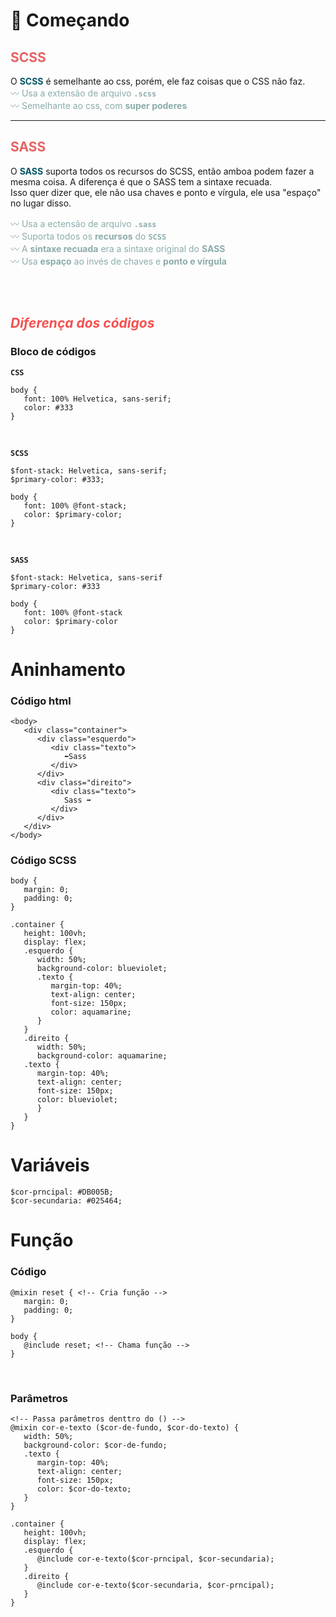 <!-- Anotações das aulas -->
# 🚀 Começando

## <font color="E76161"> __SCSS__ </font>
O <font color="#025464"> __SCSS__ </font> é semelhante ao css, porém, ele faz coisas que o CSS não faz. <br />
<font color="8BACAA">
〰️ Usa a extensão de arquivo __``.scss``__ <br />
〰️ Semelhante ao css, com __super poderes__
</font>
_______________________________________________________________
## <font color="E76161"> __SASS__ </font>

O <font color="#025464"> __SASS__ </font> suporta todos os recursos do SCSS, então amboa podem fazer a mesma coisa. A diferença é que o SASS tem a sintaxe recuada. <br />
Isso quer dizer que, ele não usa chaves e ponto e vírgula, ele usa "espaço" no lugar disso. <br />

<font color="8BACAA">

〰️ Usa a ectensão de arquivo __``.sass``__ <br />
〰️ Suporta todos os __recursos__ do __``SCSS``__ <br />
〰️ A __sintaxe recuada__ era a sintaxe original do __SASS__ <br />
〰️ Usa __espaço__ ao invés de chaves e **ponto e vírgula**

</font>
<br />
<br />

## <font color="F45050"> *Diferença dos códigos* </font>
### Bloco de códigos
__``CSS``__
```
body {
   font: 100% Helvetica, sans-serif;
   color: #333
}
```
<br />

__``SCSS``__
```
$font-stack: Helvetica, sans-serif;
$primary-color: #333;

body {
   font: 100% @font-stack;
   color: $primary-color;
}
```
<br />

__``SASS``__
```
$font-stack: Helvetica, sans-serif
$primary-color: #333

body {
   font: 100% @font-stack
   color: $primary-color
}
```

# Aninhamento
### Código html
```
<body>
   <div class="container">
      <div class="esquerdo">
         <div class="texto">
            ⬅️Sass
         </div>
      </div>
      <div class="direito">
         <div class="texto">
            Sass ➡️
         </div>
      </div>
   </div>
</body>
```

### Código SCSS
```
body {
   margin: 0;
   padding: 0;
}

.container {
   height: 100vh;
   display: flex;
   .esquerdo {
      width: 50%;
      background-color: blueviolet;
      .texto {
         margin-top: 40%;
         text-align: center;
         font-size: 150px;
         color: aquamarine;
      }
   }
   .direito {
      width: 50%;
      background-color: aquamarine;
   .texto {
      margin-top: 40%;
      text-align: center;
      font-size: 150px;
      color: blueviolet;
      }
   }
}
```

# Variáveis
```
$cor-prncipal: #DB005B;
$cor-secundaria: #025464;
```

# Função
### Código
```
@mixin reset { <!-- Cria função -->
   margin: 0;
   padding: 0;
}

body {
   @include reset; <!-- Chama função -->
}
```
<br />

### Parâmetros
```
<!-- Passa parâmetros denttro do () -->
@mixin cor-e-texto ($cor-de-fundo, $cor-do-texto) {
   width: 50%;
   background-color: $cor-de-fundo;
   .texto {
      margin-top: 40%;
      text-align: center;
      font-size: 150px;
      color: $cor-do-texto;
   }
}

.container {
   height: 100vh;
   display: flex;
   .esquerdo {
      @include cor-e-texto($cor-prncipal, $cor-secundaria);
   }
   .direito {
      @include cor-e-texto($cor-secundaria, $cor-prncipal);
   }
}

```


<!-- <font color="8BACAA"></font> -->